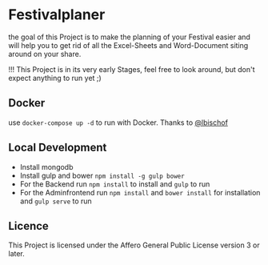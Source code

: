 # Festivalplaner
the goal of this Project is to make the planning of your Festival easier and will help you to get rid of all the Excel-Sheets and Word-Document siting around on your share.

!!! This Project is in its very early Stages, feel free to look around, but don't expect anything to run yet ;)

## Docker
use `docker-compose up -d` to run with Docker. Thanks to [@lbischof](https://github.com/lbischof) 

## Local Development
- Install mongodb
- Install gulp and bower `npm install -g gulp bower`
- For the Backend run `npm install` to install and `gulp` to run
- For the Adminfrontend run `npm install` and `bower install` for installation and `gulp serve` to run

## Licence
This Project is licensed under the Affero General Public License version 3 or later.
